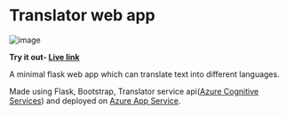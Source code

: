 # Translator web app

![image](https://user-images.githubusercontent.com/61219881/235756242-cb7d7ba7-dafc-4f65-8e67-4292f0f9b3fa.png)


 **Try it out- [Live link](https://web-app-instance1.azurewebsites.net/)**
 
 A minimal flask web app which can translate text into different languages. 
 
 Made using Flask, Bootstrap, Translator service api([Azure Cognitive Services](https://learn.microsoft.com/en-us/azure/cognitive-services/)) and deployed on [Azure App Service](https://learn.microsoft.com/en-us/azure/developer/python/configure-python-web-app-local-environment).
